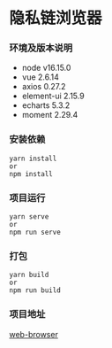 # 隐私链浏览器

### 环境及版本说明

* node  v16.15.0
* vue  2.6.14
* axios  0.27.2
* element-ui  2.15.9
* echarts 5.3.2
* moment 2.29.4



### 安装依赖
```
yarn install
or
npm install
```

### 项目运行
```
yarn serve
or
npm run serve
```

### 打包
```
yarn build
or
npm run build
```


### 项目地址
[web-browser](https://github.com/HermitMatrixNetwork/web-browser)
